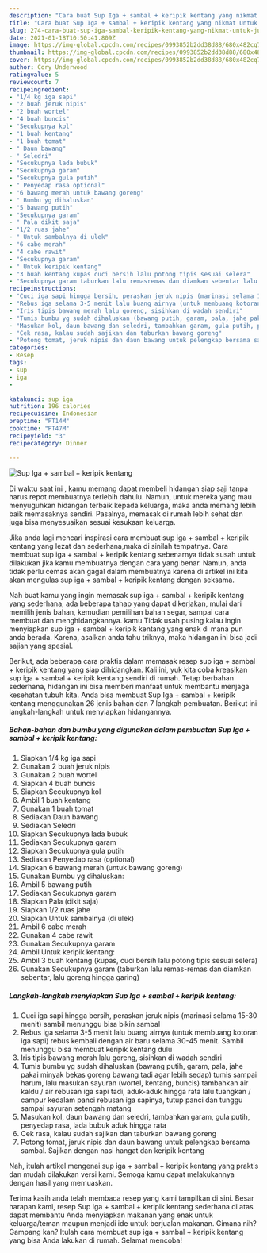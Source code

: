 ```yaml
---
description: "Cara buat Sup Iga + sambal + keripik kentang yang nikmat Untuk Jualan"
title: "Cara buat Sup Iga + sambal + keripik kentang yang nikmat Untuk Jualan"
slug: 274-cara-buat-sup-iga-sambal-keripik-kentang-yang-nikmat-untuk-jualan
date: 2021-01-18T10:50:41.809Z
image: https://img-global.cpcdn.com/recipes/0993852b2dd38d88/680x482cq70/sup-iga-sambal-keripik-kentang-foto-resep-utama.jpg
thumbnail: https://img-global.cpcdn.com/recipes/0993852b2dd38d88/680x482cq70/sup-iga-sambal-keripik-kentang-foto-resep-utama.jpg
cover: https://img-global.cpcdn.com/recipes/0993852b2dd38d88/680x482cq70/sup-iga-sambal-keripik-kentang-foto-resep-utama.jpg
author: Cory Underwood
ratingvalue: 5
reviewcount: 7
recipeingredient:
- "1/4 kg iga sapi"
- "2 buah jeruk nipis"
- "2 buah wortel"
- "4 buah buncis"
- "Secukupnya kol"
- "1 buah kentang"
- "1 buah tomat"
- " Daun bawang"
- " Seledri"
- "Secukupnya lada bubuk"
- "Secukupnya garam"
- "Secukupnya gula putih"
- " Penyedap rasa optional"
- "6 bawang merah untuk bawang goreng"
- " Bumbu yg dihaluskan"
- "5 bawang putih"
- "Secukupnya garam"
- " Pala dikit saja"
- "1/2 ruas jahe"
- " Untuk sambalnya di ulek"
- "6 cabe merah"
- "4 cabe rawit"
- "Secukupnya garam"
- " Untuk keripik kentang"
- "3 buah kentang kupas cuci bersih lalu potong tipis sesuai selera"
- "Secukupnya garam taburkan lalu remasremas dan diamkan sebentar lalu goreng hingga garing"
recipeinstructions:
- "Cuci iga sapi hingga bersih, peraskan jeruk nipis (marinasi selama 15-30 menit) sambil menunggu bisa bikin sambal"
- "Rebus iga selama 3-5 menit lalu buang airnya (untuk membuang kotoran iga sapi) rebus kembali dengan air baru selama 30-45 menit. Sambil menunggu bisa membuat keripik kentang dulu"
- "Iris tipis bawang merah lalu goreng, sisihkan di wadah sendiri"
- "Tumis bumbu yg sudah dihaluskan (bawang putih, garam, pala, jahe pakai minyak bekas goreng bawang tadi agar lebih sedap) tumis sampai harum, lalu masukan sayuran (wortel, kentang, buncis) tambahkan air kaldu / air rebusan iga sapi tadi, aduk-aduk hingga rata lalu tuangkan / campur kedalam panci rebusan iga sapinya, tutup panci dan tunggu sampai sayuran setengah matang"
- "Masukan kol, daun bawang dan seledri, tambahkan garam, gula putih, penyedap rasa, lada bubuk aduk hingga rata"
- "Cek rasa, kalau sudah sajikan dan taburkan bawang goreng"
- "Potong tomat, jeruk nipis dan daun bawang untuk pelengkap bersama sambal. Sajikan dengan nasi hangat dan keripik kentang"
categories:
- Resep
tags:
- sup
- iga
- 

katakunci: sup iga  
nutrition: 196 calories
recipecuisine: Indonesian
preptime: "PT14M"
cooktime: "PT47M"
recipeyield: "3"
recipecategory: Dinner

---
```



![Sup Iga + sambal + keripik kentang](https://img-global.cpcdn.com/recipes/0993852b2dd38d88/680x482cq70/sup-iga-sambal-keripik-kentang-foto-resep-utama.jpg)

Di waktu  saat ini , kamu memang dapat membeli hidangan siap saji tanpa harus repot membuatnya terlebih dahulu. Namun, untuk mereka yang mau menyuguhkan hidangan terbaik kepada keluarga, maka anda memang lebih baik memasaknya sendiri. Pasalnya, memasak di rumah lebih sehat dan juga bisa menyesuaikan sesuai kesukaan keluarga.

Jika anda lagi mencari inspirasi cara membuat sup iga + sambal + keripik kentang yang lezat dan sederhana,maka di sinilah tempatnya. Cara membuat sup iga + sambal + keripik kentang  sebenarnya tidak susah untuk dilakukan jika kamu membuatnya dengan cara yang benar. Namun, anda tidak perlu cemas akan gagal dalam membuatnya 
karena di artikel ini kita akan mengulas sup iga + sambal + keripik kentang dengan seksama.  



Nah buat kamu yang ingin memasak sup iga + sambal + keripik kentang yang sederhana, ada beberapa tahap yang dapat dikerjakan, mulai dari memilih jenis bahan, kemudian pemilihan bahan segar, sampai cara membuat dan menghidangkannya. kamu Tidak usah pusing kalau ingin menyiapkan sup iga + sambal + keripik kentang yang enak di mana pun anda berada. Karena, asalkan anda  tahu triknya, maka hidangan ini bisa jadi sajian yang spesial.

Berikut, ada beberapa cara praktis  dalam memasak resep sup iga + sambal + keripik kentang yang siap dihidangkan. Kali ini, yuk kita coba kreasikan sup iga + sambal + keripik kentang sendiri di rumah. Tetap berbahan sederhana, hidangan ini bisa memberi manfaat untuk membantu menjaga kesehatan tubuh kita. Anda bisa membuat Sup Iga + sambal + keripik kentang menggunakan 26 jenis bahan dan 7 langkah pembuatan. Berikut ini langkah-langkah untuk menyiapkan hidangannya.

<!--inarticleads1-->

##### Bahan-bahan dan bumbu yang digunakan dalam pembuatan Sup Iga + sambal + keripik kentang:

1. Siapkan 1/4 kg iga sapi
1. Gunakan 2 buah jeruk nipis
1. Gunakan 2 buah wortel
1. Siapkan 4 buah buncis
1. Siapkan Secukupnya kol
1. Ambil 1 buah kentang
1. Gunakan 1 buah tomat
1. Sediakan  Daun bawang
1. Sediakan  Seledri
1. Siapkan Secukupnya lada bubuk
1. Sediakan Secukupnya garam
1. Siapkan Secukupnya gula putih
1. Sediakan  Penyedap rasa (optional)
1. Siapkan 6 bawang merah (untuk bawang goreng)
1. Gunakan  Bumbu yg dihaluskan:
1. Ambil 5 bawang putih
1. Sediakan Secukupnya garam
1. Siapkan  Pala (dikit saja)
1. Siapkan 1/2 ruas jahe
1. Siapkan  Untuk sambalnya (di ulek)
1. Ambil 6 cabe merah
1. Gunakan 4 cabe rawit
1. Gunakan Secukupnya garam
1. Ambil  Untuk keripik kentang:
1. Ambil 3 buah kentang (kupas, cuci bersih lalu potong tipis sesuai selera)
1. Gunakan Secukupnya garam (taburkan lalu remas-remas dan diamkan sebentar, lalu goreng hingga garing)




<!--inarticleads2-->

##### Langkah-langkah menyiapkan Sup Iga + sambal + keripik kentang:

1. Cuci iga sapi hingga bersih, peraskan jeruk nipis (marinasi selama 15-30 menit) sambil menunggu bisa bikin sambal
1. Rebus iga selama 3-5 menit lalu buang airnya (untuk membuang kotoran iga sapi) rebus kembali dengan air baru selama 30-45 menit. Sambil menunggu bisa membuat keripik kentang dulu
1. Iris tipis bawang merah lalu goreng, sisihkan di wadah sendiri
1. Tumis bumbu yg sudah dihaluskan (bawang putih, garam, pala, jahe pakai minyak bekas goreng bawang tadi agar lebih sedap) tumis sampai harum, lalu masukan sayuran (wortel, kentang, buncis) tambahkan air kaldu / air rebusan iga sapi tadi, aduk-aduk hingga rata lalu tuangkan / campur kedalam panci rebusan iga sapinya, tutup panci dan tunggu sampai sayuran setengah matang
1. Masukan kol, daun bawang dan seledri, tambahkan garam, gula putih, penyedap rasa, lada bubuk aduk hingga rata
1. Cek rasa, kalau sudah sajikan dan taburkan bawang goreng
1. Potong tomat, jeruk nipis dan daun bawang untuk pelengkap bersama sambal. Sajikan dengan nasi hangat dan keripik kentang




Nah, itulah artikel mengenai  sup iga + sambal + keripik kentang  yang praktis dan mudah dilakukan versi kami. Semoga kamu dapat melakukannya dengan hasil yang memuaskan. 

Terima kasih anda telah membaca resep yang kami tampilkan di sini. Besar harapan kami, resep  Sup Iga + sambal + keripik kentang sederhana di atas dapat membantu Anda menyiapkan makanan yang enak untuk keluarga/teman maupun menjadi ide untuk berjualan makanan. Gimana nih? Gampang kan? Itulah cara membuat sup iga + sambal + keripik kentang yang bisa Anda lakukan di rumah. Selamat mencoba!

